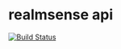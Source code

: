 # realmsense api
[![Build Status](https://drone.extacy.cc/api/badges/realmsense/api/status.svg)](https://drone.extacy.cc/realmsense/api)